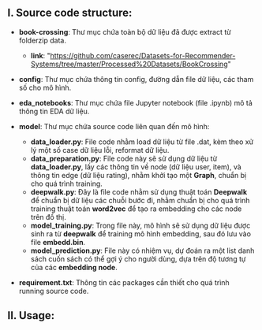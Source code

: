 ## **I.  Source code structure:**
  - **book-crossing**: Thư mục chứa toàn bộ dữ liệu đã được extract từ folderzip data.
    + **link**: "https://github.com/caserec/Datasets-for-Recommender-Systems/tree/master/Processed%20Datasets/BookCrossing"

  - **config**: Thư mục chứa thông tin config, đường dẫn file dữ liệu, các tham số cho mô hình.

  - **eda_notebooks**: Thư mục chứa file Jupyter notebook (file .ipynb) mô tả thông tin EDA dữ liệu.

  - **model**: Thư mục chứa source code liên quan đến mô hình:
    + **data_loader.py**: File code nhằm load dữ liệu từ file .dat, kèm theo xử lý một số case dữ liệu lỗi, reformat dữ liệu.
    + **data_preparation.py**: File code này sẽ sử dụng dữ liệu từ **data_loader.py**, lấy các thông tin về node (dữ liệu user, item), và thông tin edge (dữ liệu rating), nhằm khởi tạo một **Graph**, chuẩn bị cho quá trình training.
    + **deepwalk.py**: Đây là file code nhằm sử dụng thuật toán **Deepwalk** để chuẩn bị dữ liệu các chuỗi bước đi, nhằm chuẩn bị cho quá trình training thuật toán **word2vec** để tạo ra embedding cho các node trên đồ thị.
    + **model_training.py**: Trong file này, mô hình sẽ sử dụng dữ liệu được sinh ra từ **deepwalk** để training mô hình embedding, sau đó lưu vào file **embedd.bin**.
    + **model_prediction.py**: File này có nhiệm vụ, dự đoán ra một list danh sách cuốn sách có thể gợi ý cho người dùng, dựa trên độ tương tự của các **embedding node**.
  - **requirement.txt**: Thông tin các packages cần thiết cho quá trình running source code.

## II. Usage:
